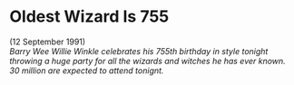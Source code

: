 # Oldest Wizard Is 755  
(12 September 1991)  
*Barry Wee Willie Winkle celebrates his 755th birthday in style tonight throwing a huge party for all the wizards and witches he has ever known. 30 million are expected to attend tonignt.*  
  
